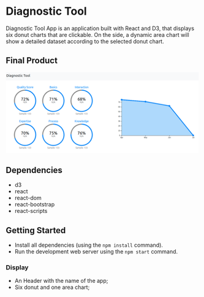 # Diagnostic Tool

Diagnostic Tool App is an application built with React and D3, that displays six donut charts that are clickable.
On the side, a dynamic area chart will show a detailed dataset according to the selected donut chart.

## Final Product

!["Screenshot overview"](https://github.com/micmor-m/react-d3-scatterplot/blob/master/docs/DiagnosticTool_overview.png)

## Dependencies

- d3
- react
- react-dom
- react-bootstrap
- react-scripts

## Getting Started

- Install all dependencies (using the `npm install` command).
- Run the development web server using the `npm start` command.

### Display

- An Header with the name of the app;
- Six donut and one area chart;
